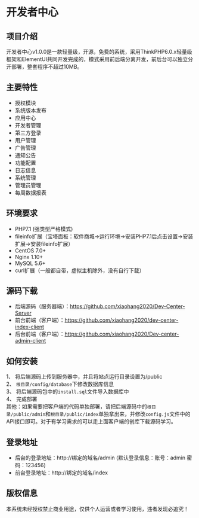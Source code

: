 开发者中心
===============
## 项目介绍
开发者中心v1.0.0是一款轻量级，开源，免费的系统，采用ThinkPHP6.0.x轻量级框架和ElementUI共同开发完成的，模式采用前后端分离开发，前后台可以独立分开部署，整套程序不超过10MB。

## 主要特性

* 授权模块
* 系统版本发布
* 应用中心
* 开发者管理
* 第三方登录
* 用户管理
* 广告管理
* 通知公告
* 功能配置
* 日志信息
* 系统管理
* 管理员管理
* 每周数据报表

## 环境要求
* PHP7.1 (强类型严格模式)
* fileinfo扩展（宝塔面板：软件商城->运行环境->安装PHP7.1后点击设置->安装扩展->安装fileinfo扩展）
* CentOS 7.0+
* Nginx 1.10+
* MySQL 5.6+
* curl扩展（一般都自带，虚拟主机除外，没有自行下载）

## 源码下载
* 后端源码（服务器端）：https://github.com/xiaohang2020/Dev-Center-Server
* 前台前端（客户端）：https://github.com/xiaohang2020/dev-center-index-client
* 后台前端（客户端）：https://github.com/xiaohang2020/Dev-center-admin-client

## 如何安装
1、 将后端源码上传到服务器中，并且将站点运行目录设置为/public  
2、 `根目录/config/database`下修改数据库信息  
3、 将后端源码包中的`install.sql`文件导入数据库中  
4、 完成部署  
其他：如果需要把客户端的代码单独部署，请把后端源码中的`根目录/public/admin`和`根目录/public/index`单独拿出来，并修改`config.js`文件中的API接口即可。对于有学习需求的可以走上面客户端的创库下载源码学习。  

## 登录地址

* 后台的登录地址：http://绑定的域名/admin (默认登录信息：账号：admin 密码：123456)
* 前台登录地址：http://绑定的域名/index

## 版权信息
本系统未经授权禁止商业用途，仅供个人运营或者学习使用，违者发现必追究！
